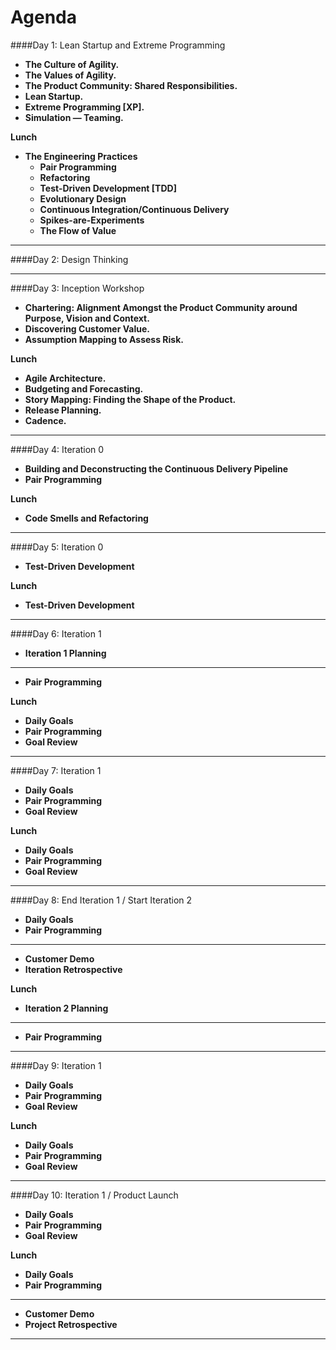 # Agenda

####Day 1:  Lean Startup and Extreme Programming

* **The Culture of Agility.**
* **The Values of Agility.**
* **The Product Community: Shared Responsibilities.**
* **Lean Startup.**
* **Extreme Programming [XP].**
* **Simulation — Teaming.**

**Lunch**

* **The Engineering Practices**
  * **Pair Programming**
  * **Refactoring**
  * **Test-Driven Development [TDD]**
  * **Evolutionary Design**
  * **Continuous Integration/Continuous Delivery**
  * **Spikes-are-Experiments**
  * **The Flow of Value**
  
- - - -

####Day 2:  Design Thinking

- - - -

####Day 3:  Inception Workshop

* **Chartering:  Alignment Amongst the Product Community around Purpose, Vision and Context.**
* **Discovering Customer Value.**
* **Assumption Mapping to Assess Risk.**

**Lunch**

* **Agile Architecture.**
* **Budgeting and Forecasting.**
* **Story Mapping:  Finding the Shape of the Product.**
* **Release Planning.**
* **Cadence.**

- - - -

####Day 4:  Iteration 0

* **Building and Deconstructing the Continuous Delivery Pipeline**
* **Pair Programming**

**Lunch**

* **Code Smells and Refactoring**
 
- - - -

####Day 5:  Iteration 0

* **Test-Driven Development**

**Lunch**

* **Test-Driven Development** 

- - - -

####Day 6:  Iteration 1

* **Iteration 1 Planning**

- - - -

* **Pair Programming**

**Lunch**

* **Daily Goals** 
* **Pair Programming**
* **Goal Review** 

- - - -

####Day 7:  Iteration 1

* **Daily Goals** 
* **Pair Programming**
* **Goal Review** 

**Lunch**

* **Daily Goals** 
* **Pair Programming**
* **Goal Review** 

- - - -

####Day 8:  End Iteration 1 / Start Iteration 2

* **Daily Goals** 
* **Pair Programming**

- - - -

* **Customer Demo** 
* **Iteration Retrospective** 

**Lunch**

* **Iteration 2 Planning**

- - - -

* **Pair Programming**

- - - -

####Day 9:  Iteration 1

* **Daily Goals** 
* **Pair Programming**
* **Goal Review** 

**Lunch**

* **Daily Goals** 
* **Pair Programming**
* **Goal Review** 

- - - -

####Day 10:  Iteration 1 / Product Launch

* **Daily Goals** 
* **Pair Programming**
* **Goal Review** 

**Lunch**

* **Daily Goals** 
* **Pair Programming**

- - - -

* **Customer Demo** 
* **Project Retrospective** 

- - - -
